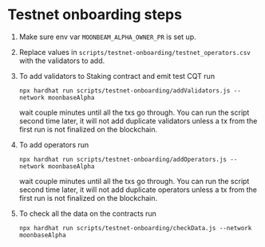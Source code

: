 # Testnet onboarding steps
1. Make sure env var `MOONBEAM_ALPHA_OWNER_PR` is set up.
2. Replace values in `scripts/testnet-onboarding/testnet_operators.csv` with the validators to add.
3. To add validators to Staking contract and emit test CQT run
   
   `npx hardhat run scripts/testnet-onboarding/addValidators.js --network moonbaseAlpha`
   
    wait couple minutes until all the txs go through. You can run the script second time later, it will not add duplicate validators unless a tx from the first run is not finalized on the blockchain. 
4. To add operators run
  
   `npx hardhat run scripts/testnet-onboarding/addOperators.js --network moonbaseAlpha`

   wait couple minutes until all the txs go through. You can run the script second time later, it will not add duplicate operators unless a tx from the first run is not finalized on the blockchain.
5. To check all the data on the contracts run

   `npx hardhat run scripts/testnet-onboarding/checkData.js --network moonbaseAlpha`

   
